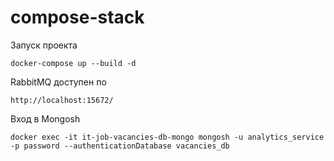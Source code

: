 # compose-stack

Запуск проекта

``
docker-compose up --build -d
``

RabbitMQ доступен по 

``
http://localhost:15672/
``

Вход в Mongosh

``
docker exec -it it-job-vacancies-db-mongo mongosh -u analytics_service -p password --authenticationDatabase vacancies_db
``